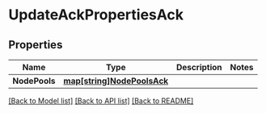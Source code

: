 # UpdateAckPropertiesAck

## Properties

Name | Type | Description | Notes
------------ | ------------- | ------------- | -------------
**NodePools** | [**map[string]NodePoolsAck**](NodePoolsACK.md) |  | 

[[Back to Model list]](../README.md#documentation-for-models) [[Back to API list]](../README.md#documentation-for-api-endpoints) [[Back to README]](../README.md)



